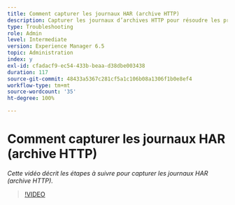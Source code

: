 ```yaml
---
title: Comment capturer les journaux HAR (archive HTTP)
description: Capturer les journaux d’archives HTTP pour résoudre les problèmes liés au réseau
type: Troubleshooting
role: Admin
level: Intermediate
version: Experience Manager 6.5
topic: Administration
index: y
exl-id: cfadacf9-ec54-433b-beaa-d38dbe003438
duration: 117
source-git-commit: 48433a5367c281cf5a1c106b08a1306f1b0e8ef4
workflow-type: tm+mt
source-wordcount: '35'
ht-degree: 100%

---
```


# Comment capturer les journaux HAR (archive HTTP)

*Cette vidéo décrit les étapes à suivre pour capturer les journaux HAR (archive HTTP).*

>[!VIDEO](https://video.tv.adobe.com/v/335488?quality=12&learn=on)
